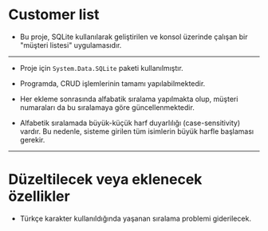 # Customer list

- Bu proje, SQLite kullanılarak geliştirilen ve konsol üzerinde çalışan bir "müşteri listesi" uygulamasıdır.

***

- Proje için `System.Data.SQLite` paketi kullanılmıştır.

- Programda, CRUD işlemlerinin tamamı yapılabilmektedir.

- Her ekleme sonrasında alfabatik sıralama yapılmakta olup, müşteri numaraları da bu sıralamaya göre güncellenmektedir.

- Alfabetik sıralamada büyük-küçük harf duyarlılığı (case-sensitivity) vardır. Bu nedenle, sisteme girilen tüm isimlerin büyük harfle başlaması gerekir.

***

# Düzeltilecek veya eklenecek özellikler

- Türkçe karakter kullanıldığında yaşanan sıralama problemi giderilecek.
